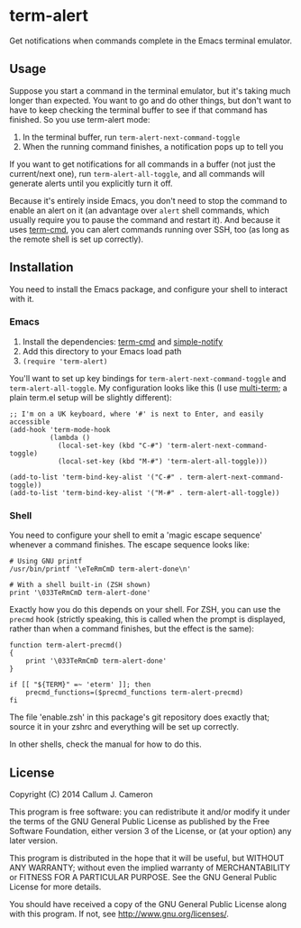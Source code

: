 term-alert
==========

Get notifications when commands complete in the Emacs terminal emulator.


Usage
-----

Suppose you start a command in the terminal emulator, but it's taking much longer than expected. You want to go and do other things, but don't want to have to keep checking the terminal buffer to see if that command has finished. So you use term-alert mode:

1. In the terminal buffer, run `term-alert-next-command-toggle`
2. When the running command finishes, a notification pops up to tell you

If you want to get notifications for all commands in a buffer (not just the current/next one), run `term-alert-all-toggle`, and all commands will generate alerts until you explicitly turn it off.

Because it's entirely inside Emacs, you don't need to stop the command to enable an alert on it (an advantage over `alert` shell commands, which usually require you to pause the command and restart it). And because it uses [term-cmd](https://github.com/CallumCameron/term-cmd), you can alert commands running over SSH, too (as long as the remote shell is set up correctly).


Installation
------------

You need to install the Emacs package, and configure your shell to interact with it.

### Emacs

1. Install the dependencies: [term-cmd](https://github.com/CallumCameron/term-cmd) and [simple-notify](https://github.com/CallumCameron/simple-notify)
2. Add this directory to your Emacs load path
3. `(require 'term-alert)`

You'll want to set up key bindings for `term-alert-next-command-toggle` and `term-alert-all-toggle`. My configuration looks like this (I use [multi-term](http://www.emacswiki.org/emacs/MultiTerm); a plain term.el setup will be slightly different):

    ;; I'm on a UK keyboard, where '#' is next to Enter, and easily accessible
    (add-hook 'term-mode-hook
              (lambda ()
                (local-set-key (kbd "C-#") 'term-alert-next-command-toggle)
                (local-set-key (kbd "M-#") 'term-alert-all-toggle)))

    (add-to-list 'term-bind-key-alist '("C-#" . term-alert-next-command-toggle))
    (add-to-list 'term-bind-key-alist '("M-#" . term-alert-all-toggle))


### Shell

You need to configure your shell to emit a 'magic escape sequence' whenever a command finishes. The escape sequence looks like:

    # Using GNU printf
    /usr/bin/printf '\eTeRmCmD term-alert-done\n'

    # With a shell built-in (ZSH shown)
    print '\033TeRmCmD term-alert-done'

Exactly how you do this depends on your shell. For ZSH, you can use the `precmd` hook (strictly speaking, this is called when the prompt is displayed, rather than when a command finishes, but the effect is the same):

    function term-alert-precmd()
    {
        print '\033TeRmCmD term-alert-done'
    }

    if [[ "${TERM}" =~ 'eterm' ]]; then
        precmd_functions=($precmd_functions term-alert-precmd)
    fi

The file 'enable.zsh' in this package's git repository does exactly that; source it in your zshrc and everything will be set up correctly.

In other shells, check the manual for how to do this.


License
-------

Copyright (C) 2014 Callum J. Cameron

This program is free software: you can redistribute it and/or modify it under the terms of the GNU General Public License as published by the Free Software Foundation, either version 3 of the License, or (at your option) any later version.

This program is distributed in the hope that it will be useful, but WITHOUT ANY WARRANTY; without even the implied warranty of MERCHANTABILITY or FITNESS FOR A PARTICULAR PURPOSE.  See the GNU General Public License for more details.

You should have received a copy of the GNU General Public License along with this program.  If not, see <http://www.gnu.org/licenses/>.
